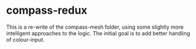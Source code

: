 # compass-redux

This is a re-write of the compass-mesh folder, using some slightly more intelligent approaches to the logic. The initial goal is to add better handling of colour-input.
